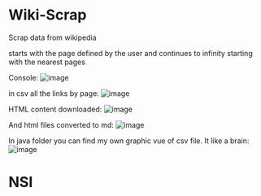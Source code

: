# Wiki-Scrap
Scrap data from wikipedia

starts with the page defined by the user and continues to infinity starting with the nearest pages

Console:
![image](https://user-images.githubusercontent.com/63298524/233432556-681e9b57-f42e-43af-b59d-3d63b041f6f5.png)

in csv all the links by page:
![image](https://user-images.githubusercontent.com/63298524/233432796-73960292-7ba1-4750-bce3-0e4b44c6ed97.png)

HTML content downloaded:
![image](https://user-images.githubusercontent.com/63298524/233432940-fbae04a6-8249-4bac-889d-53789178b206.png)

And html files converted to md:
![image](https://user-images.githubusercontent.com/63298524/233433072-88d921c1-0737-40bc-9b36-4725f323ffc9.png)

In java folder you can find my own graphic vue of csv file. It like a brain:
![image](https://user-images.githubusercontent.com/63298524/233433376-f338f5c4-6f78-4a38-aa1c-b6be0998e1b6.png)


# NSI
